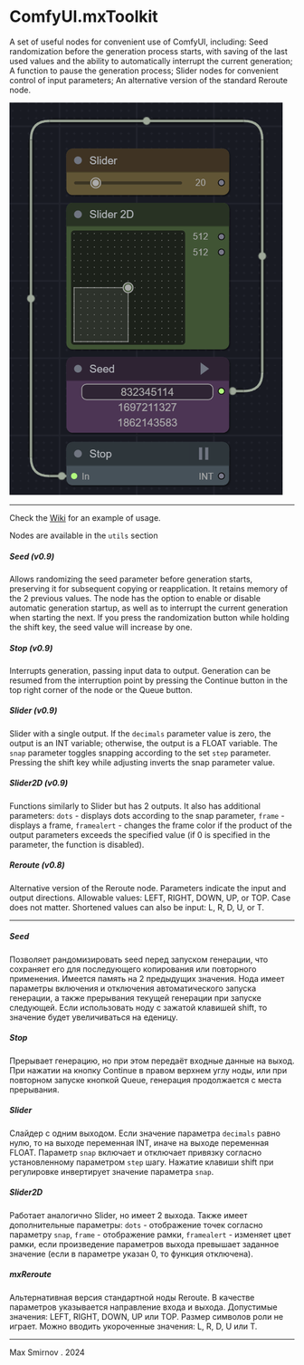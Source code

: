 # ComfyUI.mxToolkit

A set of useful nodes for convenient use of ComfyUI, including: Seed randomization before the generation process starts, with saving of the last used values and the ability to automatically interrupt the current generation; A function to pause the generation process; Slider nodes for convenient control of input parameters; An alternative version of the standard Reroute node.

![](mxtoolkit.png)

----------
Check the [Wiki](https://github.com/Smirnov75/comfyui.mxtoolkit/wiki) for an example of usage.

Nodes are available in the `utils` section

##### Seed (v0.9)

Allows randomizing the seed parameter before generation starts, preserving it for subsequent copying or reapplication. It retains memory of the 2 previous values. The node has the option to enable or disable automatic generation startup, as well as to interrupt the current generation when starting the next. If you press the randomization button while holding the shift key, the seed value will increase by one.

##### Stop (v0.9)

Interrupts generation, passing input data to output. Generation can be resumed from the interruption point by pressing the Continue button in the top right corner of the node or the Queue button.

##### Slider (v0.9)

Slider with a single output. If the `decimals` parameter value is zero, the output is an INT variable; otherwise, the output is a FLOAT variable. The `snap` parameter toggles snapping according to the set `step` parameter. Pressing the shift key while adjusting inverts the snap parameter value.

##### Slider2D (v0.9)

Functions similarly to Slider but has 2 outputs. It also has additional parameters: `dots` - displays dots according to the snap parameter, `frame` - displays a frame, `framealert` - changes the frame color if the product of the output parameters exceeds the specified value (if 0 is specified in the parameter, the function is disabled).

##### Reroute (v0.8)

Alternative version of the Reroute node. Parameters indicate the input and output directions. Allowable values: LEFT, RIGHT, DOWN, UP, or TOP. Case does not matter. Shortened values can also be input: L, R, D, U, or T.

----------

##### Seed

Позволяет рандомизировать seed перед запуском генерации, что сохраняет его для последующего копирования или повторного применения. Имеется память на 2 предыдущих значения. Нода имеет параметры включения и отключения автоматического запуска генерации, а также прерывания текущей генерации при запуске следующей. Если использовать ноду с зажатой клавишей shift, то значение будет увеличиваться на еденицу.

##### Stop

Прерывает генерацию, но при этом передаёт входные данные на выход. При нажатии на кнопку Continue в правом верхнем углу ноды, или при повторном запуске кнопкой Queue, генерация продолжается с места прерывания.

##### Slider

Слайдер с одним выходом. Если значение параметра `decimals` равно нулю, то на выходе переменная INT, иначе на выходе переменная FLOAT. Параметр `snap` включает и отключает привязку согласно установленному параметром `step` шагу. Нажатие клавиши shift при регулировке инвертирует значение параметра `snap`.

##### Slider2D

Работает аналогично Slider, но имеет 2 выхода. Также имеет дополнительные параметры: `dots` - отображение точек согласно параметру `snap`, `frame` - отображение рамки, `framealert` - изменяет цвет рамки, если произведение параметров выхода превышает заданное значение (если в параметре указан 0, то функция отключена).

##### mxReroute

Альтернативная версия стандартной ноды Reroute. В качестве параметров указывается направление входа и выхода. Допустимые значения: LEFT, RIGHT, DOWN, UP или TOP. Размер символов роли не играет. Можно вводить укороченные значения: L, R, D, U или T.

----------

Max Smirnov . 2024
